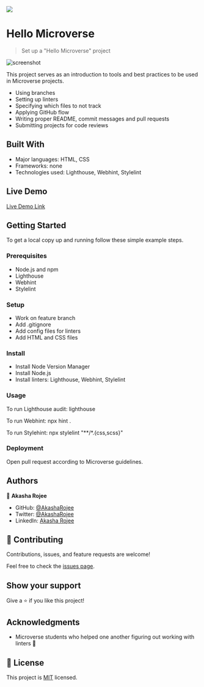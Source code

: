 ![](https://img.shields.io/badge/Microverse-blueviolet)

# Hello Microverse

> Set up a "Hello Microverse" project

![screenshot](./app_screenshot.png)

This project serves as an introduction to tools and best practices to be used in Microverse projects.

- Using branches
- Setting up linters
- Specifying which files to not track
- Applying GitHub flow
- Writing proper README, commit messages and pull requests
- Submitting projects for code reviews

## Built With

- Major languages: HTML, CSS
- Frameworks: none
- Technologies used: Lighthouse, Webhint, Stylelint

## Live Demo

[Live Demo Link](https://akasharojee.github.io/hello-microverse/)

## Getting Started

To get a local copy up and running follow these simple example steps.

### Prerequisites

- Node.js and npm
- Lighthouse
- Webhint
- Stylelint

### Setup

- Work on feature branch
- Add .gitignore
- Add config files for linters
- Add HTML and CSS files

### Install

- Install Node Version Manager
- Install Node.js
- Install linters: Lighthouse, Webhint, Stylelint

### Usage

To run Lighthouse audit: lighthouse <url>

To run Webhint: npx hint .

To run Stylehint: npx stylelint "**/*.{css,scss}"

### Deployment

Open pull request according to Microverse guidelines.

## Authors

👤 **Akasha Rojee**

- GitHub: [@AkashaRojee](https://github.com/AkashaRojee)
- Twitter: [@AkashaRojee](https://twitter.com/AkashaRojee)
- LinkedIn: [Akasha Rojee](https://linkedin.com/in/AkashaRojee)

## 🤝 Contributing

Contributions, issues, and feature requests are welcome!

Feel free to check the [issues page](https://github.com/AkashaRojee/hello-microverse/issues).

## Show your support

Give a ⭐️ if you like this project!

## Acknowledgments

- Microverse students who helped one another figuring out working with linters :clap:

## 📝 License

This project is [MIT](./MIT.md) licensed.